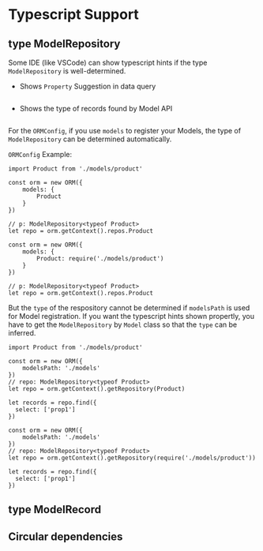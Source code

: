 # Typescript Support


## type ModelRepository

Some IDE (like VSCode) can show typescript hints if the type `ModelRepository` is well-determined.

- Shows `Property` Suggestion in data query

<img :src="$withBase('/images/properties-suggestion.png')" style="width:500px"/>

- Shows the type of records found by Model API

<img :src="$withBase('/images/result-types.png')" style="width:300px"/>

For the `ORMConfig`, if you use `models` to register your Models, the type of `ModelRepository` can be determined automatically.

`ORMConfig` Example:
<CodeGroup>
  <CodeGroupItem title="TS" active>

```ts{5}
import Product from './models/product'

const orm = new ORM({
    models: {
        Product
    }
})

// p: ModelRepository<typeof Product>
let repo = orm.getContext().repos.Product
```
  </CodeGroupItem>
  <CodeGroupItem title="JS">

```js{3}
const orm = new ORM({
    models: {
        Product: require('./models/product')
    }
})

// p: ModelRepository<typeof Product>
let repo = orm.getContext().repos.Product
```
  </CodeGroupItem>
</CodeGroup>


But the `type` of the respository cannot be determined if `modelsPath` is used for Model registration.
If you want the typescript hints shown propertly, you have to get the `ModelRepository` by `Model` class so that the `type` can be inferred.


<CodeGroup>
  <CodeGroupItem title="TS" active>

```ts{7}
import Product from './models/product'

const orm = new ORM({
    modelsPath: './models'
})
// repo: ModelRepository<typeof Product>
let repo = orm.getContext().getRepository(Product)

let records = repo.find({
  select: ['prop1']
})

```
  </CodeGroupItem>
  <CodeGroupItem title="JS">

```js{5}
const orm = new ORM({
    modelsPath: './models'
})
// repo: ModelRepository<typeof Product>
let repo = orm.getContext().getRepository(require('./models/product'))

let records = repo.find({
  select: ['prop1']
})
```
  </CodeGroupItem>
</CodeGroup>

## type ModelRecord

## Circular dependencies


